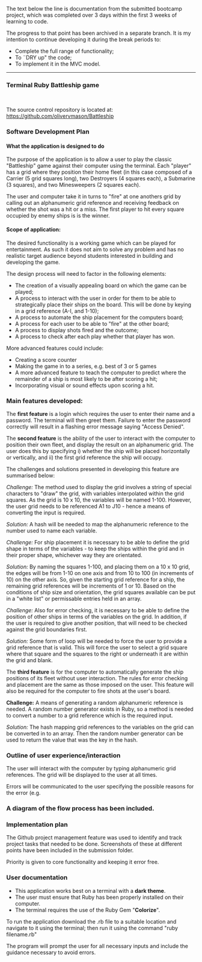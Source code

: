 <p>The text below the line is documentation from the submitted bootcamp project, which was completed over 3 days within the first 3 weeks of learning to code.

The progress to that point has been archived in a separate branch. It is my intention to continue developing it during the break periods to:

- Complete the full range of functionality;
- To ¨DRY up" the code;
- To implement it in the MVC model.</p>

<hr>
<!------------------------------------------------------------------ -->

<h3>Terminal Ruby Battleship game</h3>  <br>

The source control repository is located at: https://github.com/olivervmason/Battleship


### **Software Development Plan**

#### What the application is designed to do <br>
The purpose of the application is to allow a user to play the classic "Battleship" game against their computer using the terminal. 
Each "player" has a grid where they position their home fleet (in this case composed of a Carrier (5 grid squares long), two Destroyers (4 squares each), a Submarine (3 squares), and two Minesweepers (2 squares each). 

The user and computer take it in turns to "fire" at one anothers grid by calling out an alphanumeric grid reference and receiving feedback on whether the shot was a hit or a miss.
The first player to hit every square occupied by enemy ships is is the winner.

#### Scope of application:
The desired functionality is a working game which can be played for entertainment. As such it does not aim to solve any problem and has no realistic target audience beyond students interested in building and developing the game.

The design process will need to factor in the following elements:
- The creation of a visually appealing board on which the game can be played;
- A process to interact with the user in order for them to be able to strategically place their ships on the board. This will be done by keying in a grid reference (A-I, and 1-10);
- A process to automate the ship placement for the computers board;
- A process for each user to be able to "fire" at the other board;
- A process to display shots fired and the outcome;
- A process to check after each play whether that player has won.

More advanced features could include:
- Creating a score counter
- Making the game in to a series, e.g. best of 3 or 5 games
- A more advanced feature to teach the computer to predict where the remainder of a ship is most likely to be after scoring a hit;
- Incorporating visual or sound effects upon scoring a hit.


### Main features developed:

The **first feature** is a login which requires the user to enter their name and a password. The terminal will then greet them. Failure to enter the password correctly will result in a flashing error message saying "Access Denied".

The **second feature** is the ability of the user to interact with the computer to position their own fleet, and display the result on an alphanumeric grid. The user does this by specifying i) whether the ship will be placed horizontally or vertically, and ii) the first grid reference the ship will occupy. <br>

The challenges and solutions presented in developing this feature are summarised below:

_Challenge:_ The method used to display the grid involves a string of special characters to "draw" the grid, with variables interpolated within the grid squares. As the grid is 10 x 10, the variables will be named 1-100. However, the user grid needs to be referenced A1 to J10 - hence a means of converting the input is required.

_Solution:_ A hash will be needed to map the alphanumeric reference to the number used to name each variable. 

_Challenge:_ For ship placement it is necessary to be able to define the grid shape in terms of the variables - to keep the ships within the grid and in their proper shape, whichever way they are orientated.

_Solution:_ By naming the squares 1-100, and placing them on a 10 x 10 grid, the edges will be from 1-10 on one axis and from 10 to 100 (in increments of 10) on the other axis. So, given the starting grid reference for a ship, the remaining grid references will be increments of 1 or 10. Based on the conditions of ship size and orientation, the grid squares available can be put in a "white list" or permissable entries held in an array.

_Challenge:_ Also for error checking, it is necessary to be able to define the position of other ships in terms of the variables on the grid. In addition, if the user is required to give another position, that will need to be checked against the grid boundaries first.

_Solution:_ Some form of loop will be needed to force the user to provide a grid reference that is valid. This will force the user to select a grid square where that square and the squares to the right or underneath it are within the grid and blank.

The **third feature** is for the computer to automatically generate the ship positions of its fleet without user interaction. The rules for error checking and placement are the same as those imposed on the user. This feature will also be required for the computer to fire shots at the user's board. 

**Challenge:** A means of generating a random alphanumeric reference is needed. A random number generator exists in Ruby, so a method is needed to convert a number to a grid reference which is the required input.

_Solution:_ The hash mapping grid references to the variables on the grid can be converted in to an array. Then the random number generator can be used to return the value that was the key in the hash.



### Outline of user experience/interaction

The user will interact with the computer by typing alphanumeric grid references. The grid will be displayed to the user at all times.

Errors will be communicated to the user specifying the possible reasons for the error (e.g. 

### A diagram of the flow process has been included.


### Implementation plan

The Github project management feature was used to identify and track project tasks that needed to be done. Screenshots of these at different points have been included in the submission folder.

Priority is given to core functionality and keeping it error free. 

### User documentation

- This application works best on a terminal with a **dark theme**.
- The user must ensure that Ruby has been properly installed on their computer.
- The terminal requires the use of the Ruby Gem "**Colorize**".

To run the application download the .rb file to a suitable location and navigate to it using the terminal; then run it using the command "ruby filename.rb"

The program will prompt the user for all necessary inputs and include the guidance necessary to avoid errors.


